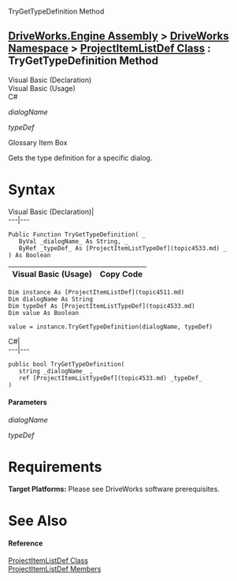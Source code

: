 TryGetTypeDefinition Method   
  
[DriveWorks.Engine Assembly](topic2156.md) > [DriveWorks Namespace](topic2159.md) > [ProjectItemListDef Class](topic4511.md) : TryGetTypeDefinition Method  
---  
  
Visual Basic (Declaration)    
Visual Basic (Usage)    
C# 

_dialogName_
    

_typeDef_
    

Glossary Item Box

Gets the type definition for a specific dialog. 

# Syntax

Visual Basic (Declaration)|   
---|---  
      
    
    Public Function TryGetTypeDefinition( _
       ByVal _dialogName_ As String, _
       ByRef _typeDef_ As [ProjectItemListTypeDef](topic4533.md) _
    ) As Boolean  
  
Visual Basic (Usage)| Copy Code  
---|---  
      
    
    Dim instance As [ProjectItemListDef](topic4511.md)
    Dim dialogName As String
    Dim typeDef As [ProjectItemListTypeDef](topic4533.md)
    Dim value As Boolean
     
    value = instance.TryGetTypeDefinition(dialogName, typeDef)  
  
C#|   
---|---  
      
    
    public bool TryGetTypeDefinition( 
       string _dialogName_ ,
       ref [ProjectItemListTypeDef](topic4533.md) _typeDef_
    )  
  
#### Parameters

 _dialogName_
    
_typeDef_
    

# Requirements

**Target Platforms:** Please see DriveWorks software prerequisites.

# See Also

#### Reference

[ProjectItemListDef Class](topic4511.md)   
[ProjectItemListDef Members](topic4512.md)


